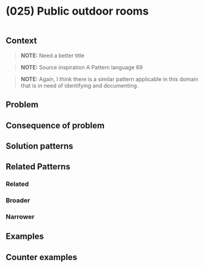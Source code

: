 # (025) Public outdoor rooms

<image>

## Context

> **NOTE:**
> Need a better title

> **NOTE:**
> Source inspiration A Pattern language 69

> **NOTE:**
> Again, I think there is a similar pattern applicable in this domain that is in need of 
> identifying and documenting.

## Problem


## Consequence of problem


## Solution patterns


## Related Patterns

### Related

### Broader

### Narrower


## Examples

<links to examples>

## Counter examples

<links to counter-examples>